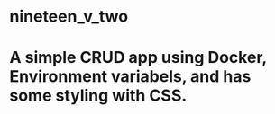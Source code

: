 # nineteen_v_two
# A simple CRUD app using Docker, Environment variabels, and has some styling with CSS.
